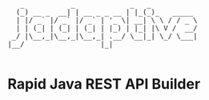 <pre>
   _           _             _   _           
  (_) __ _  __| | __ _ _ __ | |_(_)_   _____ 
  | |/ _` |/ _` |/ _` | '_ \| __| \ \ / / _ \
  | | (_| | (_| | (_| | |_) | |_| |\ V /  __/
 _/ |\__,_|\__,_|\__,_| .__/ \__|_| \_/ \___|
|__/                  |_|                  

</pre>
# Rapid Java REST API Builder
